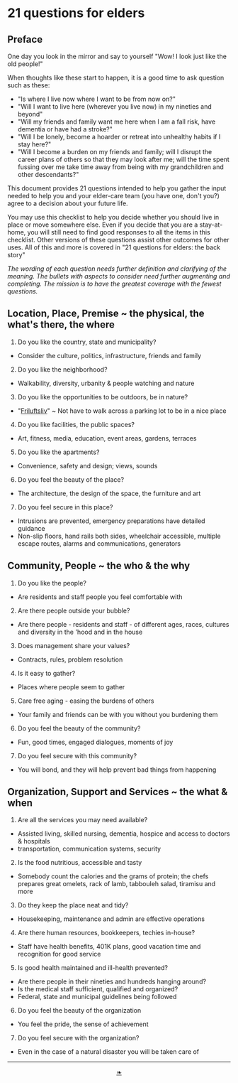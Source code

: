 # 21 questions for elders


## Preface

One day you look in the mirror and say to yourself "Wow! I look just like the old people!"

When thoughts like these start to happen, it is a good time to ask question such as these:

* "Is where I live now where I want to be from now on?"
* "Will I want to live here (wherever you live now) in my nineties and beyond"
* "Will my friends and family want me here when I am a fall risk, have dementia or have had a stroke?"
* "Will I be lonely, become a hoarder or retreat into unhealthy habits if I stay here?"
* "Will I become a burden on my friends and family; will I disrupt the career plans of others so that they may look after me; will the time spent fussing over me take time away from being with my grandchildren and other descendants?"

This document provides 21 questions intended to help you gather the input needed to help you and your elder-care team (you have one, don't you?) agree to a decision about your future life.

You may use this checklist to help you decide whether you should live in place or move somewhere else. Even if you decide that you are a stay-at-home, you will still need to find good responses to all the items in this checklist. Other versions of these questions assist other outcomes for other uses. All of this and more is covered in "21 questions for elders: the back story"


_The wording of each question needs further definition and clarifying of the meaning. The bullets with aspects to consider need further augmenting and completing. The mission is to have the greatest coverage with the fewest questions._


## Location, Place, Premise ~ the physical, the what's there, the where

1. Do you like the country, state and municipality?
 * Consider the culture, politics, infrastructure, friends and family
2. Do you like the neighborhood?
 * Walkability, diversity, urbanity & people watching and nature
3. Do you like the opportunities to be outdoors, be in nature?
 * "[Friluftsliv]( https://www.bbc.com/worklife/article/20171211-friluftsliv-the-nordic-concept-of-getting-outdoors "Nordic concept of being outdoors" )" ~ Not have to walk across a parking lot to be in a nice place
4. Do you like facilities, the public spaces?
 * Art, fitness, media, education, event areas, gardens, terraces
5. Do you like the apartments?
 * Convenience, safety and design; views, sounds
6. Do you feel the beauty of the place?
 * The architecture, the design of the space, the furniture and art
7. Do you feel secure in this place?
 * Intrusions are prevented, emergency preparations have detailed guidance
 * Non-slip floors, hand rails both sides, wheelchair accessible, multiple escape routes, alarms and communications, generators


## Community, People ~ the who & the why

1. Do you like the people?
 * Are residents and staff people you feel comfortable with
2. Are there people outside your bubble?
 * Are there people - residents and staff - of different ages, races, cultures and diversity in the 'hood and in the house
3. Does management share your values?
 * Contracts, rules, problem resolution
4. Is it easy to gather?
 * Places where people seem to gather
5. Care free aging - easing the burdens of others
 * Your family and friends can be with you without you burdening them
6. Do you feel the beauty of the community?
 * Fun, good times, engaged dialogues, moments of joy
7. Do you feel secure with this community?
 * You will bond, and they will help prevent bad things from happening


## Organization, Support and Services ~ the what & when

1. Are all the services you may need available?
* Assisted living, skilled nursing, dementia, hospice and access to doctors & hospitals
* transportation, communication systems, security
2. Is the food nutritious, accessible and tasty
 * Somebody count the calories and the grams of protein; the chefs prepares great omelets, rack of lamb, tabbouleh salad, tiramisu and more
3. Do they keep the place neat and tidy?
 * Housekeeping, maintenance and admin are effective operations
4. Are there human resources, bookkeepers, techies in-house?
 * Staff have health benefits, 401K plans, good vacation time and recognition for good service
5. Is good health maintained and ill-health prevented?
 * Are there people in their nineties and hundreds hanging around?
 * Is the medical staff sufficient, qualified and organized?
 * Federal, state and municipal guidelines being followed
6. Do you feel the beauty of the organization
 * You feel the pride, the sense of achievement
7. Do you feel secure with the organization?
 * Even in the case of a natural disaster you will be taken care of


***

<center title="hello!" ><a href=javascript:window.scrollTo(0,0); class=aDingbat > ❧ </a></center>
